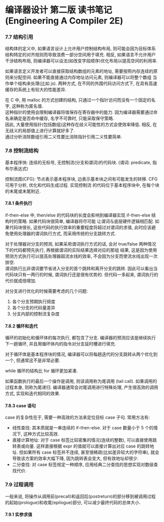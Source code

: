 编译器设计 第二版 读书笔记 (Engineering A Compiler 2E)
====================

### 7.7 结构引用

结构体的定义中, 如果语言设计上允许用户控制结构布局, 则可能会因为目标体系结构特定的对齐规则而导致浪费一部分空间用于填充. 
相反, 如果语言不允许用户干涉结构布局, 则编译器可以设法(如改变字段顺序)优化布局以提高空间的利用率.
 
如果语言定义开发者可以直接获取结构数组的元素的地址, 需要按照内存连续的原则来分配空间. 如果不能直接通过内存地址访问元素, 则编译器可以将整个数组
当作单个结构来处理(比如 js). 两种方式, 在不同的外围代码访问方式下, 在具有高速缓存的系统上有较大的性能差异.

在 C 中, 用 malloc 的方式创建的结构, 只通过一个指针访问而没有一个固定的名字, 这种称为匿名值.   
这种指针的使用会限制编译器将值保存在寄存器中的能力. 因为编译器需要通过命名来确定是否命中缓存, 名字不可靠时, 只能采取保守策略.   
因此, 大量使用指针(包括数组)这种存在歧义可能性的方式会使效率降低. 相反, 在无歧义的局部值上进行计算就好多了.    
通过分析消除数组引用二义性要比消除指针引用二义性要简单.

### 7.8 控制流结构

基本程序快: 连续的无标号, 无控制流(分支和谓词)的代码块.  (谓词: predicate, 指布尔表达式)

控制流图(CFG): 节点表示基本程序块, 边表示基本块之间有可能发生的转移. CFG 可用于分析, 优化和代码生成过程. 实现控制流
的代码位于基本程序块中, 在每个块的末尾或末尾附近.

#### 7.8.1 条件执行

if-then-else 中, then/else 的代码块的长度会影响到编译器实现 if-then-else 结构时的策略. 如果代码块很简单, 编译器将尽可能
让谓词与底层硬件逻辑相匹配. 如果代码块很长, 这些代码的执行效率的重要程度将超过对谓词的求值, 此时应该避免使用处理器的谓词执行方式,
而采用传统的分支跳转方式.

对于处理器对分支的预测, 如果采用谓词执行方式的话, 会对 true/false 两种情况下的代码都预先执行, 再根据谓词的实际结果选择对应的那组
结果, 这是因为使用预测方式执行可以提高处理器超流水线的效率, 不会因为分支而使流水线出现一次排空.     
谓词执行比非谓词要节省进入分支的首个跳转和离开分支的跳转. 因此可以看出当代码块只有一两行的时候, 谓词执行还是很有优势的. 但代码一多起来,
谓词执行的代价就成倍增加.

对分支进行优化的时候需要考虑的几个问题: 

1. 各个分支预期执行频度
2. 各个分支的代码量差异
3. 分支内部的控制流复杂度

#### 7.8.2 循环和迭代

循环的初始化和循环体的每次执行, 都包含了分支. 编译器的预测应该是继续执行下一趟循环, 并且用循环体内的指令对分支延时槽进行填充.

对于循环体是基本程序块的情况, 编译器可以将每趟迭代的分支跳转从两个优化到一个, 但通常这不是非常必要.

while 循环的结构比 for 循环更加紧凑.

如果函数执行的最后一个操作是调用, 则该调用称为尾调用 (tail call). 如果调用的过程本身, 则称为尾递归. 
编译器通常会对尾调用进行特殊处理, 产生很高效的调用方式, 实现和迭代相同的效果.

#### 7.8.3 case 语句

case 的复杂性在于, 需要一种高效的方法来定位目标 case 子句. 常用方法有:

* 线性查找: 其本质就是一串连续的 if-then-else. 对于 case 数量小于 5 个的情况下, 这种方式比较高效.
* 直接计算地址: 对于 case 标签比较密集的情况(连续的整数), 可以直接使用跳转表或向量. 这样直接根据 expr 的值就可以直接计算出对应 case 的跳转地址.
 但如果所有 case 标签并不连续, 甚至很稀疏(比如差异较大的字符串), 就会导致该方案的效率大幅下降, 因为跳转表会变大, 但有效地址却很少.
* 二分查找: 对 case 标签规定一种顺序, 应用经典二分查找的思想实现对数级查找代价.

### 7.9 过程调用

一般来说, 将操作从调用前(precall)和返回后(postreturn)的部分移到被调用过程的起始(prologue)和收尾(epilogue)部分, 可以减少最终代码的总体大小.

#### 7.9.1 实参求值

